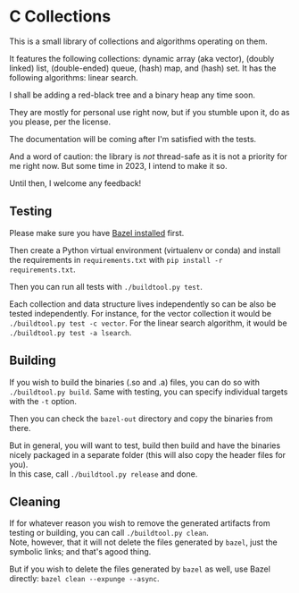 # C Collections

This is a small library of collections and algorithms operating on them.

It features the following collections: dynamic array (aka vector), (doubly linked) list, (double-ended) queue, (hash) map, and (hash) set.
It has the following algorithms: linear search.

I shall be adding a red-black tree and a binary heap any time soon.

They are mostly for personal use right now, but if you stumble upon it, do as you please, per the license.

The documentation will be coming after I'm satisfied with the tests.

And a word of caution: the library is _not_ thread-safe as it is not a priority for me right now.
But some time in 2023, I intend to make it so.

Until then, I welcome any feedback!

## Testing

Please make sure you have [Bazel installed](https://bazel.build/install/bazelisk) first.

Then create a Python virtual environment (virtualenv or conda) and install the requirements in `requirements.txt` with `pip install -r requirements.txt`.

Then you can run all tests with `./buildtool.py test`.

Each collection and data structure lives independently so can be also be tested independently. For instance, for the vector collection it would be `./buildtool.py test -c vector`. For the linear search algorithm, it would be `./buildtool.py test -a lsearch`.

## Building

If you wish to build the binaries (.so and .a) files, you can do so with `./buildtool.py build`. Same with testing, you can specify individual targets with the `-t` option.

Then you can check the `bazel-out` directory and copy the binaries from there.

But in general, you will want to test, build then build and have the binaries nicely packaged in a separate folder (this will also copy the header files for you).  
In this case, call `./buildtool.py release` and done.

## Cleaning

If for whatever reason you wish to remove the generated artifacts from testing or building, you can call `./buildtool.py clean`.  
Note, however, that it will not delete the files generated by `bazel`, just the symbolic links; and that's agood thing.

But if you wish to delete the files generated by `bazel` as well, use Bazel directly: `bazel clean --expunge --async`.
